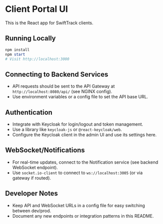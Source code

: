 # Client Portal UI

This is the React app for SwiftTrack clients.

## Running Locally
```powershell
npm install
npm start
# Visit http://localhost:3000
```

## Connecting to Backend Services
- API requests should be sent to the API Gateway at `http://localhost:8080/api/` (see NGINX config).
- Use environment variables or a config file to set the API base URL.

## Authentication
- Integrate with Keycloak for login/logout and token management.
- Use a library like `keycloak-js` or `@react-keycloak/web`.
- Configure the Keycloak client in the admin UI and use its settings here.

## WebSocket/Notifications
- For real-time updates, connect to the Notification service (see backend WebSocket endpoint).
- Use `socket.io-client` to connect to `ws://localhost:3005` (or via gateway if routed).

## Developer Notes
- Keep API and WebSocket URLs in a config file for easy switching between dev/prod.
- Document any new endpoints or integration patterns in this README.
